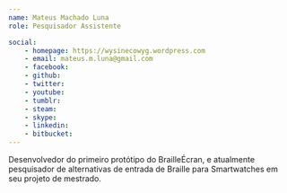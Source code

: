 ```yaml
---
name: Mateus Machado Luna
role: Pesquisador Assistente

social:
    - homepage: https://wysinecowyg.wordpress.com
    - email: mateus.m.luna@gmail.com
    - facebook:
    - github:
    - twitter:
    - youtube:
    - tumblr:
    - steam:
    - skype:
    - linkedin:
    - bitbucket:
---
```

Desenvolvedor do primeiro protótipo do BrailleÉcran, e atualmente pesquisador de alternativas de entrada de Braille para Smartwatches em seu projeto de mestrado.

